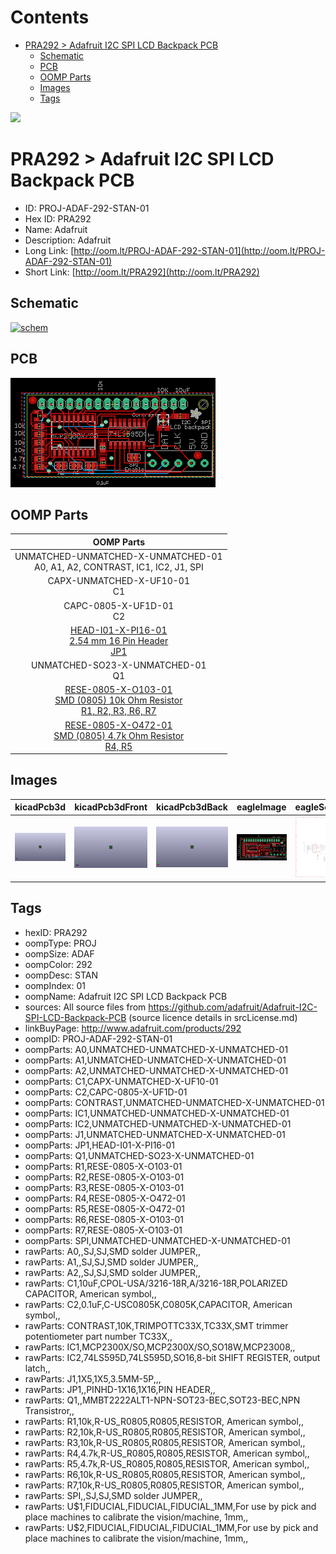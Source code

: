 



Contents
========

* [PRA292 > Adafruit I2C SPI LCD Backpack PCB](#pra292--adafruit-i2c-spi-lcd-backpack-pcb)
	* [Schematic](#schematic)
	* [PCB](#pcb)
	* [OOMP Parts](#oomp-parts)
	* [Images](#images)
	* [Tags](#tags)
  
![][im]
# PRA292 > Adafruit I2C SPI LCD Backpack PCB

- ID: PROJ-ADAF-292-STAN-01
- Hex ID: PRA292
- Name: Adafruit
- Description: Adafruit
- Long Link: [http://oom.lt/PROJ-ADAF-292-STAN-01](http://oom.lt/PROJ-ADAF-292-STAN-01)
- Short Link: [http://oom.lt/PRA292](http://oom.lt/PRA292)

## Schematic
  
[![schem](eagleSchemImage.png)](eagleSchemImage.png)
## PCB
  
[![pcb](eagleImage.png)](eagleImage.png)
## OOMP Parts
  

|OOMP Parts|
| :---: |
|UNMATCHED-UNMATCHED-X-UNMATCHED-01<BR>A0, A1, A2, CONTRAST, IC1, IC2, J1, SPI|
|CAPX-UNMATCHED-X-UF10-01<BR>C1|
|CAPC-0805-X-UF1D-01<BR>C2|
|[HEAD-I01-X-PI16-01<br> 2.54 mm 16 Pin Header<br> JP1](https://github.com/oomlout/oomlout_OOMP_parts/tree/main/HEAD-I01-X-PI16-01/)|
|UNMATCHED-SO23-X-UNMATCHED-01<BR>Q1|
|[RESE-0805-X-O103-01<br> SMD (0805) 10k Ohm Resistor<br> R1, R2, R3, R6, R7](https://github.com/oomlout/oomlout_OOMP_parts/tree/main/RESE-0805-X-O103-01/)|
|[RESE-0805-X-O472-01<br> SMD (0805) 4.7k Ohm Resistor<br> R4, R5](https://github.com/oomlout/oomlout_OOMP_parts/tree/main/RESE-0805-X-O472-01/)|

## Images
  
  

|kicadPcb3d|kicadPcb3dFront|kicadPcb3dBack|eagleImage|eagleSchemImage|
| :---: | :---: | :---: | :---: | :---: |
|[![kicadPcb3d](kicadPcb3d_140.png)](kicadPcb3d.png)|[![kicadPcb3dFront](kicadPcb3dFront_140.png)](kicadPcb3dFront.png)|[![kicadPcb3dBack](kicadPcb3dBack_140.png)](kicadPcb3dBack.png)|[![eagleImage](eagleImage_140.png)](eagleImage.png)|[![eagleSchemImage](eagleSchemImage_140.png)](eagleSchemImage.png)|

## Tags

- hexID: PRA292
- oompType: PROJ
- oompSize: ADAF
- oompColor: 292
- oompDesc: STAN
- oompIndex: 01
- oompName: Adafruit I2C SPI LCD Backpack PCB
- sources: All source files from https://github.com/adafruit/Adafruit-I2C-SPI-LCD-Backpack-PCB (source licence details in srcLicense.md)
- linkBuyPage: http://www.adafruit.com/products/292
- oompID: PROJ-ADAF-292-STAN-01
- oompParts: A0,UNMATCHED-UNMATCHED-X-UNMATCHED-01
- oompParts: A1,UNMATCHED-UNMATCHED-X-UNMATCHED-01
- oompParts: A2,UNMATCHED-UNMATCHED-X-UNMATCHED-01
- oompParts: C1,CAPX-UNMATCHED-X-UF10-01
- oompParts: C2,CAPC-0805-X-UF1D-01
- oompParts: CONTRAST,UNMATCHED-UNMATCHED-X-UNMATCHED-01
- oompParts: IC1,UNMATCHED-UNMATCHED-X-UNMATCHED-01
- oompParts: IC2,UNMATCHED-UNMATCHED-X-UNMATCHED-01
- oompParts: J1,UNMATCHED-UNMATCHED-X-UNMATCHED-01
- oompParts: JP1,HEAD-I01-X-PI16-01
- oompParts: Q1,UNMATCHED-SO23-X-UNMATCHED-01
- oompParts: R1,RESE-0805-X-O103-01
- oompParts: R2,RESE-0805-X-O103-01
- oompParts: R3,RESE-0805-X-O103-01
- oompParts: R4,RESE-0805-X-O472-01
- oompParts: R5,RESE-0805-X-O472-01
- oompParts: R6,RESE-0805-X-O103-01
- oompParts: R7,RESE-0805-X-O103-01
- oompParts: SPI,UNMATCHED-UNMATCHED-X-UNMATCHED-01
- rawParts: A0,,SJ,SJ,SMD solder JUMPER,,
- rawParts: A1,,SJ,SJ,SMD solder JUMPER,,
- rawParts: A2,,SJ,SJ,SMD solder JUMPER,,
- rawParts: C1,10uF,CPOL-USA/3216-18R,A/3216-18R,POLARIZED CAPACITOR, American symbol,,
- rawParts: C2,0.1uF,C-USC0805K,C0805K,CAPACITOR, American symbol,,
- rawParts: CONTRAST,10K,TRIMPOTTC33X,TC33X,SMT trimmer potentiometer part number TC33X,,
- rawParts: IC1,MCP2300X/SO,MCP2300X/SO,SO18W,MCP23008,,
- rawParts: IC2,74LS595D,74LS595D,SO16,8-bit SHIFT REGISTER, output latch,,
- rawParts: J1,1X5,1X5,3.5MM-5P,,,
- rawParts: JP1,,PINHD-1X16,1X16,PIN HEADER,,
- rawParts: Q1,,MMBT2222ALT1-NPN-SOT23-BEC,SOT23-BEC,NPN Transistror,,
- rawParts: R1,10k,R-US_R0805,R0805,RESISTOR, American symbol,,
- rawParts: R2,10k,R-US_R0805,R0805,RESISTOR, American symbol,,
- rawParts: R3,10k,R-US_R0805,R0805,RESISTOR, American symbol,,
- rawParts: R4,4.7k,R-US_R0805,R0805,RESISTOR, American symbol,,
- rawParts: R5,4.7k,R-US_R0805,R0805,RESISTOR, American symbol,,
- rawParts: R6,10k,R-US_R0805,R0805,RESISTOR, American symbol,,
- rawParts: R7,10k,R-US_R0805,R0805,RESISTOR, American symbol,,
- rawParts: SPI,,SJ,SJ,SMD solder JUMPER,,
- rawParts: U$1,FIDUCIAL,FIDUCIAL,FIDUCIAL_1MM,For use by pick and place machines to calibrate the vision/machine, 1mm,,
- rawParts: U$2,FIDUCIAL,FIDUCIAL,FIDUCIAL_1MM,For use by pick and place machines to calibrate the vision/machine, 1mm,,



[im]: kicadPcb3d_450.png
